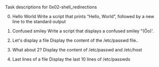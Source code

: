 Task descriptions for 0x02-shell_redirections

0. Hello World
Write a script that prints “Hello, World”, followed by a new line to the standard output

1. Confused smiley
Write a script that displays a confused smiley "(Ôo)'.

2. Let's display a file
Display the content of the /etc/passwd file..

3. What about 2?
Display the content of /etc/passwd and /etc/host

4. Last lines of a file
Display the last 10 lines of /etc/passwds
